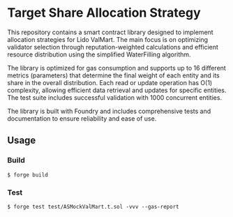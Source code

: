 # Target Share Allocation Strategy

This repository contains a smart contract library designed to implement allocation strategies for Lido ValMart. The main focus is on optimizing validator selection through reputation-weighted calculations and efficient resource distribution using the simplified WaterFilling algorithm.

The library is optimized for gas consumption and supports up to 16 different metrics (parameters) that determine the final weight of each entity and its share in the overall distribution. Each read or update operation has O(1) complexity, allowing efficient data retrieval and updates for specific entities. The test suite includes successful validation with 1000 concurrent entities.

The library is built with Foundry and includes comprehensive tests and documentation to ensure reliability and ease of use.

## Usage

### Build

```shell
$ forge build
```

### Test

```shell
$ forge test test/ASMockValMart.t.sol -vvv --gas-report
```
